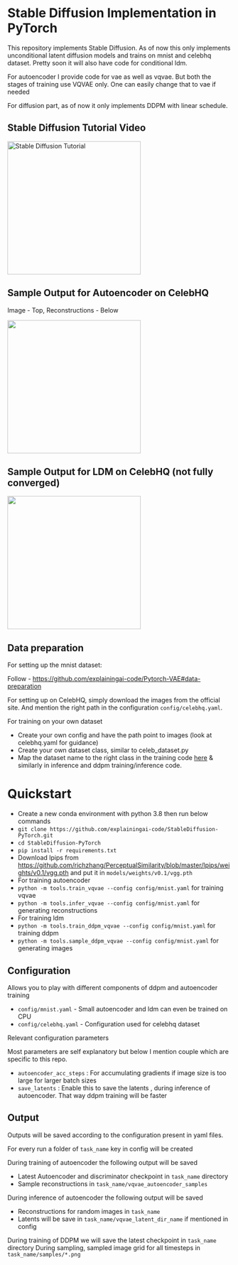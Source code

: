 Stable Diffusion Implementation in PyTorch
========

This repository implements Stable Diffusion.
As of now this only implements unconditional latent diffusion models and trains on mnist and celebhq dataset.
Pretty soon it will also have code for conditional ldm.

For autoencoder I provide code for vae as well as vqvae.
But both the stages of training use VQVAE only. One can easily change that to vae if needed

For diffusion part, as of now it only implements DDPM with linear schedule.


## Stable Diffusion Tutorial Video
<a href="https://www.youtube.com/watch?v=1BkzNb3ejK4">
   <img alt="Stable Diffusion Tutorial" src="https://github.com/explainingai-code/StableDiffusion-PyTorch/assets/144267687/6267f576-11aa-4c48-968b-8504275d645d"
   width="300">
</a>

## Sample Output for Autoencoder on CelebHQ
Image - Top, Reconstructions - Below

<img src="https://github.com/explainingai-code/StableDiffusion-PyTorch/assets/144267687/2260d618-046e-411c-bea5-0c4cb7438560" width="300">

## Sample Output for LDM on CelebHQ (not fully converged)

<img src="https://github.com/explainingai-code/StableDiffusion-PyTorch/assets/144267687/212cd84a-9bd1-43f0-93b4-3b8ff9866571" width="300">


## Data preparation
For setting up the mnist dataset:

Follow - https://github.com/explainingai-code/Pytorch-VAE#data-preparation

For setting up on CelebHQ, simply download the images from the official site.
And mention the right path in the configuration ```config/celebhq.yaml```.


For training on your own dataset 
* Create your own config and have the path point to images (look at celebhq.yaml for guidance)
* Create your own dataset class, similar to celeb_dataset.py 
* Map the dataset name to the right class in the training code [here](https://github.com/explainingai-code/StableDiffusion-PyTorch/blob/main/tools/train_ddpm_vqvae.py#L40) & similarly in inference and ddpm training/inference code.


# Quickstart
* Create a new conda environment with python 3.8 then run below commands
* ```git clone https://github.com/explainingai-code/StableDiffusion-PyTorch.git```
* ```cd StableDiffusion-PyTorch```
* ```pip install -r requirements.txt```
* Download lpips from https://github.com/richzhang/PerceptualSimilarity/blob/master/lpips/weights/v0.1/vgg.pth and put it in ```models/weights/v0.1/vgg.pth```
* For training autoencoder
* ```python -m tools.train_vqvae --config config/mnist.yaml``` for training vqvae
* ```python -m tools.infer_vqvae --config config/mnist.yaml``` for generating reconstructions
* For training ldm
* ```python -m tools.train_ddpm_vqvae --config config/mnist.yaml``` for training ddpm
* ```python -m tools.sample_ddpm_vqvae --config config/mnist.yaml``` for generating images

## Configuration
 Allows you to play with different components of ddpm and autoencoder training
* ```config/mnist.yaml``` - Small autoencoder and ldm can even be trained on CPU
* ```config/celebhq.yaml``` - Configuration used for celebhq dataset

Relevant configuration parameters

Most parameters are self explanatory but below I mention couple which are specific to this repo.
* ```autoencoder_acc_steps``` : For accumulating gradients if image size is too large for larger batch sizes
* ```save_latents``` : Enable this to save the latents , during inference of autoencoder. That way ddpm training will be faster

## Output 
Outputs will be saved according to the configuration present in yaml files.

For every run a folder of ```task_name``` key in config will be created

During training of autoencoder the following output will be saved 
* Latest Autoencoder and discriminator checkpoint in ```task_name``` directory
* Sample reconstructions in ```task_name/vqvae_autoencoder_samples```

During inference of autoencoder the following output will be saved
* Reconstructions for random images in  ```task_name```
* Latents will be save in ```task_name/vqvae_latent_dir_name``` if mentioned in config

During training of DDPM we will save the latest checkpoint in ```task_name``` directory
During sampling, sampled image grid for all timesteps in ```task_name/samples/*.png``` 





